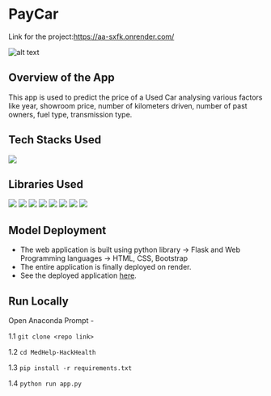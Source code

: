 # PayCar
Link for the project:https://aa-sxfk.onrender.com/

![alt text](https://th.bing.com/th/id/R.c261505068f27f7e0fdba9102b4aad68?rik=bcRpdZMeH%2b6C1g&riu=http%3a%2f%2fstaging.vshsolutions.com%2fwp-content%2fuploads%2f2019%2f03%2fcarprediction.jpeg&ehk=ne88JSEwrEUNkyV%2fFOpXcNTIPPWYaEbiP3NimniwaaQ%3d&risl=&pid=ImgRaw&r=0)

## Overview of the App

This app is used to predict the price of a Used Car analysing various factors like year, showroom price, number of kilometers driven, number of past owners, fuel type, transmission type.

## Tech Stacks Used

<img src="https://img.shields.io/badge/python%20-%2314354C.svg?&style=for-the-badge&logo=python&logoColor=white"/>

## Libraries Used

<img src="https://img.shields.io/badge/numpy%20-%2314354C.svg?&style=for-the-badge&logo=numpy&logoColor=white"/> <img src="https://img.shields.io/badge/pandas%20-%2314354C.svg?&style=for-the-badge&logo=pandas&logoColor=white"/> <img src="https://img.shields.io/badge/pickle%20-%2314354C.svg?&style=for-the-badge&logo=pickle&logoColor=white"/>
<img src="https://img.shields.io/badge/flask%20-%2314354C.svg?&style=for-the-badge&logo=flask&logoColor=white"/> <img src="https://img.shields.io/badge/scikitlearn%20-%2314354C.svg?&style=for-the-badge&logo=scikitlearn&logoColor=white"/> <img src="https://img.shields.io/badge/html5%20-%2314354C.svg?&style=for-the-badge&logo=html5&logoColor=white"/> <img src="https://img.shields.io/badge/css3%20-%2314354C.svg?&style=for-the-badge&logo=css3&logoColor=white"/> <img src="https://img.shields.io/badge/bootstrap%20-%2314354C.svg?&style=for-the-badge&logo=bootstrap&logoColor=white"/>

## Model Deployment

- The web application is built using python library -> Flask and Web Programming languages -> HTML, CSS, Bootstrap
- The entire application is finally deployed on render.
- See the deployed application [here](https://aa-sxfk.onrender.com/).

## Run Locally

Open Anaconda Prompt -

1.1 `git clone <repo link>`

1.2 `cd MedHelp-HackHealth`

1.3 `pip install -r requirements.txt `

1.4 `python run app.py`




